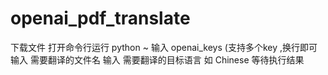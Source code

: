 # openai_pdf_translate
下载文件
打开命令行运行 python ~
输入 openai_keys (支持多个key ,换行即可
输入 需要翻译的文件名 
输入 需要翻译的目标语言 如 Chinese
等待执行结果
